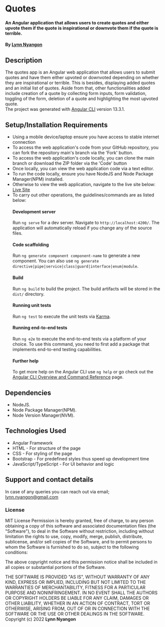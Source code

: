 # Quotes
#### An Angular application that allows users to create quotes and either upvote them if the quote is inspirational or downvote them if the quote is terrible.
#### By **[Lynn Nyangon](https://github.com/AnnaL001)**
## Description
The quotes app is an Angular web application that allows users to submit quotes and have them either upvoted or downvoted depending on whether they are inspirational or terrible. This is besides, displaying added quotes and an initial list of quotes. Aside from that, other functionalities added include creation of a quote by collecting form inputs, form validation, toggling of the form, deletion of a quote and highlighting the most upvoted quote.<br>
The project was generated with [Angular CLI](https://github.com/angular/angular-cli) version 13.3.1.
## Setup/Installation Requirements
* Using a mobile device/laptop ensure you have access to stable internet connection
* To access the web application's code from your GitHub repository, you can fork the repository main's branch via the 'Fork' button.
* To access the web application's code locally, you can clone the main branch or download the ZIP folder via the 'Code' button
* Once locally, you can view the web application code via a text editor.
* To run the code locally, ensure you have NodeJS and Node Package Manager(NPM) installed.
* Otherwise to view the web application, navigate to the live site below: <br>
  [Live Site](https://AnnaL001.github.io/quotes)
* To carry out other operations, the guidelines/commands are as listed below:
  #### Development server
  Run `ng serve` for a dev server. Navigate to `http://localhost:4200/`. The application will automatically reload if you change any of the source files.
  #### Code scaffolding
  Run `ng generate component component-name` to generate a new component. You can also use `ng generate  directive|pipe|service|class|guard|interface|enum|module`.
  #### Build
  Run `ng build` to build the project. The build artifacts will be stored in the `dist/` directory.
  #### Running unit tests
  Run `ng test` to execute the unit tests via [Karma](https://karma-runner.github.io).
  #### Running end-to-end tests
  Run `ng e2e` to execute the end-to-end tests via a platform of your choice. To use this command, you need to first add a package that implements end-to-end testing capabilities.
  #### Further help
  To get more help on the Angular CLI use `ng help` or go check out the [Angular CLI Overview and Command Reference](https://angular.io/cli) page.  
## Dependencies
* NodeJS.
* Node Package Manager(NPM).
* Node Version Manager(NVM).
## Technologies Used
* Angular Framework
* HTML - For structure of the page
* CSS - For styling of the page
* Bootstrap - For predefined styles thus speed up development time
* JavaScript/TypeScript - For UI behavior and logic
## Support and contact details
In case of any queries you can reach out via email; lynn.nyangon@gmail.com
### License
MIT License
Permission is hereby granted, free of charge, to any person obtaining a copy
of this software and associated documentation files (the "Software"), to deal
in the Software without restriction, including without limitation the rights
to use, copy, modify, merge, publish, distribute, sublicense, and/or sell
copies of the Software, and to permit persons to whom the Software is
furnished to do so, subject to the following conditions:

The above copyright notice and this permission notice shall be included in all
copies or substantial portions of the Software.

THE SOFTWARE IS PROVIDED "AS IS", WITHOUT WARRANTY OF ANY KIND, EXPRESS OR
IMPLIED, INCLUDING BUT NOT LIMITED TO THE WARRANTIES OF MERCHANTABILITY,
FITNESS FOR A PARTICULAR PURPOSE AND NONINFRINGEMENT. IN NO EVENT SHALL THE
AUTHORS OR COPYRIGHT HOLDERS BE LIABLE FOR ANY CLAIM, DAMAGES OR OTHER
LIABILITY, WHETHER IN AN ACTION OF CONTRACT, TORT OR OTHERWISE, ARISING FROM,
OUT OF OR IN CONNECTION WITH THE SOFTWARE OR THE USE OR OTHER DEALINGS IN THE
SOFTWARE.<br>
Copyright (c) 2022 **Lynn Nyangon**
